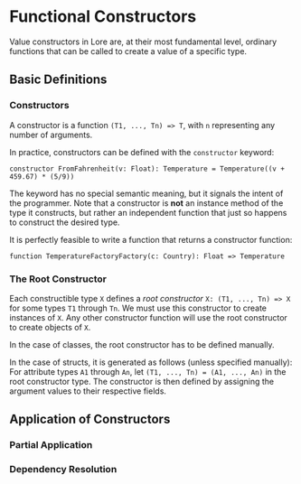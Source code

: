 # Functional Constructors

Value constructors in Lore are, at their most fundamental level, ordinary functions that can be called to create a value of a specific type.


## Basic Definitions

### Constructors

A constructor is a function `(T1, ..., Tn) => T`, with `n` representing any number of arguments.

In practice, constructors can be defined with the `constructor` keyword:

    constructor FromFahrenheit(v: Float): Temperature = Temperature((v + 459.67) * (5/9))
    
The keyword has no special semantic meaning, but it signals the intent of the programmer. Note that a constructor is **not** an instance method of the type it constructs, but rather an independent function that just so happens to construct the desired type.
    
It is perfectly feasible to write a function that returns a constructor function:

    function TemperatureFactoryFactory(c: Country): Float => Temperature


### The Root Constructor

Each constructible type `X` defines a *root constructor* `X: (T1, ..., Tn) => X` for some types `T1` through `Tn`. We must use this constructor to create instances of `X`. Any other constructor function will use the root constructor to create objects of `X`.

In the case of classes, the root constructor has to be defined manually.

In the case of structs, it is generated as follows (unless specified manually): For attribute types `A1` through `An`, let `(T1, ..., Tn) = (A1, ..., An)` in the root constructor type. The constructor is then defined by assigning the argument values to their respective fields.


## Application of Constructors

### Partial Application


### Dependency Resolution


